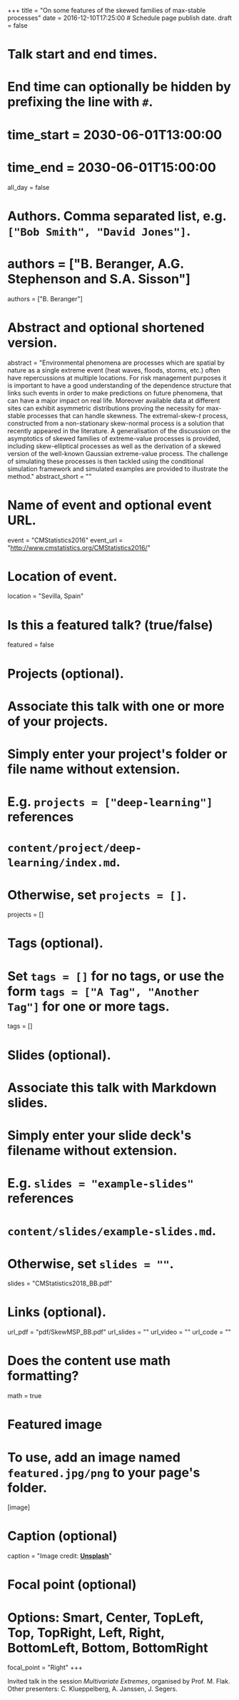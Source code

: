 +++
title = "On some features of the skewed families of max-stable processes"
date = 2016-12-10T17:25:00  # Schedule page publish date.
draft = false

# Talk start and end times.
#   End time can optionally be hidden by prefixing the line with `#`.
# time_start = 2030-06-01T13:00:00
# time_end = 2030-06-01T15:00:00
all_day = false

# Authors. Comma separated list, e.g. `["Bob Smith", "David Jones"]`.
# authors = ["B. Beranger, A.G. Stephenson and S.A. Sisson"]
authors = ["B. Beranger"]

# Abstract and optional shortened version.
abstract = "Environmental phenomena are processes which are spatial by nature as a single extreme event (heat waves, floods, storms, etc.) often have repercussions at multiple locations. For risk management purposes it is important to have a good understanding of the dependence structure that links such events in order to make predictions on future phenomena, that can have a major impact on real life. Moreover available data at different sites can exhibit asymmetric distributions proving the necessity for max-stable processes that can handle skewness. The extremal-skew-$t$ process, constructed from a non-stationary skew-normal process is a solution that recently appeared in the literature. A generalisation of the discussion on the asymptotics of skewed families of extreme-value processes is provided, including skew-elliptical processes as well as the derivation of a skewed version of the well-known Gaussian extreme-value process. The challenge of simulating these processes is then tackled using the conditional simulation framework and simulated examples are provided to illustrate the method."
abstract_short = ""

# Name of event and optional event URL.
event = "CMStatistics2016"
event_url = "http://www.cmstatistics.org/CMStatistics2016/"

# Location of event.
location = "Sevilla, Spain"

# Is this a featured talk? (true/false)
featured = false

# Projects (optional).
#   Associate this talk with one or more of your projects.
#   Simply enter your project's folder or file name without extension.
#   E.g. `projects = ["deep-learning"]` references 
#   `content/project/deep-learning/index.md`.
#   Otherwise, set `projects = []`.
projects = []

# Tags (optional).
#   Set `tags = []` for no tags, or use the form `tags = ["A Tag", "Another Tag"]` for one or more tags.
tags = []

# Slides (optional).
#   Associate this talk with Markdown slides.
#   Simply enter your slide deck's filename without extension.
#   E.g. `slides = "example-slides"` references 
#   `content/slides/example-slides.md`.
#   Otherwise, set `slides = ""`.
slides = "CMStatistics2018_BB.pdf"

# Links (optional).
url_pdf = "pdf/SkewMSP_BB.pdf"
url_slides = ""
url_video = ""
url_code = ""

# Does the content use math formatting?
math = true

# Featured image
# To use, add an image named `featured.jpg/png` to your page's folder. 
[image]
  # Caption (optional)
  caption = "Image credit: [**Unsplash**](https://unsplash.com/photos/bzdhc5b3Bxs)"

  # Focal point (optional)
  # Options: Smart, Center, TopLeft, Top, TopRight, Left, Right, BottomLeft, Bottom, BottomRight
  focal_point = "Right"
+++

Invited talk in the session *Multivariate Extremes*, organised by Prof. M. Flak. Other presenters: C. Klueppelberg, A. Janssen, J. Segers.
